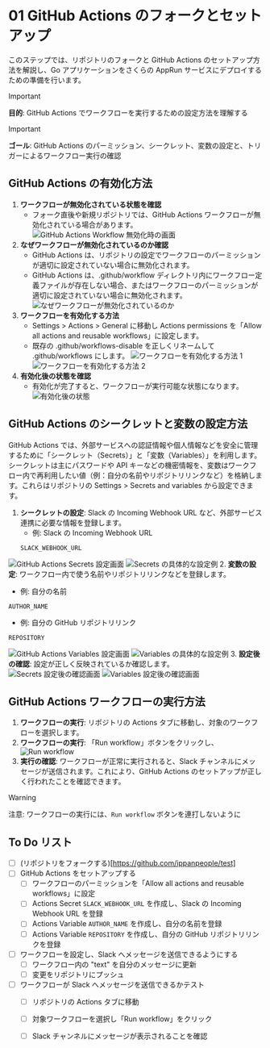 # 01 GitHub Actions のフォークとセットアップ
このステップでは、リポジトリのフォークと GitHub Actions のセットアップ方法を解説し、Go アプリケーションをさくらの AppRun サービスにデプロイするための準備を行います。

> [!IMPORTANT]
> **目的**: GitHub Actions でワークフローを実行するための設定方法を理解する

> [!IMPORTANT]
> **ゴール**: GitHub Actions のパーミッション、シークレット、変数の設定と、トリガーによるワークフロー実行の確認

## GitHub Actions の有効化方法
1. **ワークフローが無効化されている状態を確認**
   - フォーク直後や新規リポジトリでは、GitHub Actions ワークフローが無効化されている場合があります。
![GitHub Actions Workflow 無効化時の画面](workflow-disable.png)
2. **なぜワークフローが無効化されているのか確認**
    - GitHub Actions は、リポジトリの設定でワークフローのパーミッションが適切に設定されていない場合に無効化されます。
    - GitHub Actions は、.github/workflow ディレクトリ内にワークフロー定義ファイルが存在しない場合、またはワークフローのパーミッションが適切に設定されていない場合に無効化されます。
![なぜワークフローが無効化されているのか](why-workflow-disable.png)
3. **ワークフローを有効化する方法**
    - Settings > Actions > General に移動し Actions permissions を「Allow all actions and reusable workflows」に設定します。
    - 既存の .github/workflows-disable を正しくリネームして .github/workflows にします。
![ワークフローを有効化する方法 1](set-actions-permissions.png)
![ワークフローを有効化する方法 2](modify-to-enable.png)
4. **有効化後の状態を確認**
   - 有効化が完了すると、ワークフローが実行可能な状態になります。
![有効化後の状態](workflow-enabled.png)

## GitHub Actions のシークレットと変数の設定方法
GitHub Actions では、外部サービスへの認証情報や個人情報などを安全に管理するために「シークレット（Secrets）」と「変数（Variables）」を利用します。シークレットは主にパスワードや API キーなどの機密情報を、変数はワークフロー内で再利用したい値（例：自分の名前やリポジトリリンクなど）を格納します。これらはリポジトリの Settings > Secrets and variables から設定できます。

1. **シークレットの設定**: Slack の Incoming Webhook URL など、外部サービス連携に必要な情報を登録します。
   - 例: Slack の Incoming Webhook URL
   ````
   SLACK_WEBHOOK_URL
   ````
![GitHub Actions Secrets 設定画面](new-secret.png)
![Secrets の具体的な設定例](set-secret.png)
2. **変数の設定**: ワークフロー内で使う名前やリポジトリリンクなどを登録します。
   - 例: 自分の名前
   ````
   AUTHOR_NAME
   ````
   - 例: 自分の GitHub リポジトリリンク
   ````
   REPOSITORY
   ````
![GitHub Actions Variables 設定画面](new-variable.png)
![Variables の具体的な設定例](set-variable.png)
3. **設定後の確認**: 設定が正しく反映されているか確認します。
![Secrets 設定後の確認画面](varify-secret.png)
![Variables 設定後の確認画面](varify-variables.png)

## GitHub Actions ワークフローの実行方法
1. **ワークフローの実行**: リポジトリの Actions タブに移動し、対象のワークフローを選択します。
2. **ワークフローの実行**: 「Run workflow」ボタンをクリックし、
![Run workflow](run-workflow.png)
3. **実行の確認**: ワークフローが正常に実行されると、Slack チャンネルにメッセージが送信されます。これにより、GitHub Actions のセットアップが正しく行われたことを確認できます。

> [!WARNING]
> 注意: ワークフローの実行には、`Run workflow` ボタンを連打しないように

## To Do リスト
- [ ] (リポジトリをフォークする)[https://github.com/ippanpeople/test]
- [ ] GitHub Actions をセットアップする
    - [ ] ワークフローのパーミッションを「Allow all actions and reusable workflows」に設定
    - [ ] Actions Secret `SLACK_WEBHOOK_URL` を作成し、Slack の Incoming Webhook URL を登録
    - [ ] Actions Variable `AUTHOR_NAME` を作成し、自分の名前を登録
    - [ ] Actions Variable `REPOSITORY` を作成し、自分の GitHub リポジトリリンクを登録
- [ ] ワークフローを設定し、Slack へメッセージを送信できるようにする
    - [ ] ワークフロー内の "text" を自分のメッセージに更新
    - [ ] 変更をリポジトリにプッシュ
- [ ] ワークフローが Slack へメッセージを送信できるかテスト
    - [ ] リポジトリの Actions タブに移動
    - [ ] 対象ワークフローを選択し「Run workflow」をクリック
    - [ ] Slack チャンネルにメッセージが表示されることを確認


